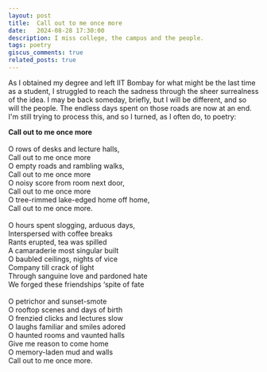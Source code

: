 ```yaml
---
layout: post
title:  Call out to me once more
date:   2024-08-28 17:30:00
description: I miss college, the campus and the people.
tags: poetry
giscus_comments: true
related_posts: true
---
```


As I obtained my degree and left IIT Bombay for what might be the last time as a student, I struggled to reach the sadness through the sheer surrealness of the idea. I may be back someday, briefly, but I will be different, and so will the people. The endless days spent on those roads are now at an end. I'm still trying to process this, and so I turned, as I often do, to poetry:

<div class="poem">
<b>Call out to me once more</b><br><br>O rows of desks and lecture halls,<br>Call out to me once more<br>O empty roads and rambling walks,<br>Call out to me once more<br>O noisy score from room next door,<br>Call out to me once more<br>O tree-rimmed lake-edged home off home,<br>Call out to me once more.<br><br>O hours spent slogging, arduous days,<br>Interspersed with coffee breaks<br>Rants erupted, tea was spilled<br>A camaraderie most singular built<br>O baubled ceilings, nights of vice<br>Company till crack of light<br>Through sanguine love and pardoned hate<br>We forged these friendships ‘spite of fate<br><br>O petrichor and sunset-smote<br>O rooftop scenes and days of birth<br>O frenzied clicks and lectures slow<br>O laughs familiar and smiles adored<br>O haunted rooms and vaunted halls<br>Give me reason to come home<br>O memory-laden mud and walls <br>Call out to me once more.<br></div>
